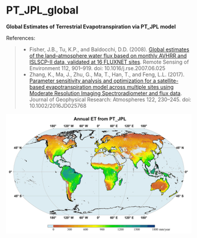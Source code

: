 # PT_JPL_global
**Global Estimates of Terrestrial Evapotranspiration via PT_JPL model**

References:

> - Fisher, J.B., Tu, K.P., and Baldocchi, D.D. (2008). [Global estimates of the land–atmosphere water flux based on monthly AVHRR and ISLSCP-II data, validated at 16 FLUXNET sites](https://www.sciencedirect.com/science/article/pii/S0034425707003938). Remote Sensing of Environment 112, 901–919. doi: 10.1016/j.rse.2007.06.025 
> - Zhang, K., Ma, J., Zhu, G., Ma, T., Han, T., and Feng, L.L. (2017). [Parameter sensitivity analysis and optimization for a satellite-based evapotranspiration model across multiple sites using Moderate Resolution Imaging Spectroradiometer and flux data](https://agupubs.onlinelibrary.wiley.com/doi/full/10.1002/2016JD025768). Journal of Geophysical Research: Atmospheres 122, 230–245. doi: 10.1002/2016JD025768

![ZHK-PTJPL](https://github.com/kunlz/PT_JPL_global/blob/master/img/PTJPL.gif)
